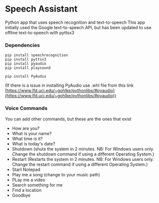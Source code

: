 # Speech Assistant

Python app that uses speech recognition and text-to-speech
This app initially used the Google text-to-speech API, but has been updated to use offline text-to-speech with pyttsx3

### Dependencies

```
pip install speechrecognition
pip install pyttsx3
pip install pyaudio
pip install playsound
```
```
pip install PyAudio
```
(If there is a issue in installing PyAudio use .whl file from this link [https://www.lfd.uci.edu/~gohlke/pythonlibs/#pyaudio](https://www.lfd.uci.edu/~gohlke/pythonlibs/#pyaudio))  

### Voice Commands

You can add other commands, but these are the ones that exist

- How are you?
- What is your name?
- What time is it?
- What is today's date?
- Shutdown (shuts the system in 2 minutes. NB: For Windows users only. Change the shutdown command if using a different Operating System.)
- Restart (Restarts the system in 2 minutes. NB: For Windows users only. Change the restart command if using a different Operating System.)
- Start Notepad
- Play me a song (change to your music path)
- PLay me a video
- Search something for me
- Find a location
- Goodbye
